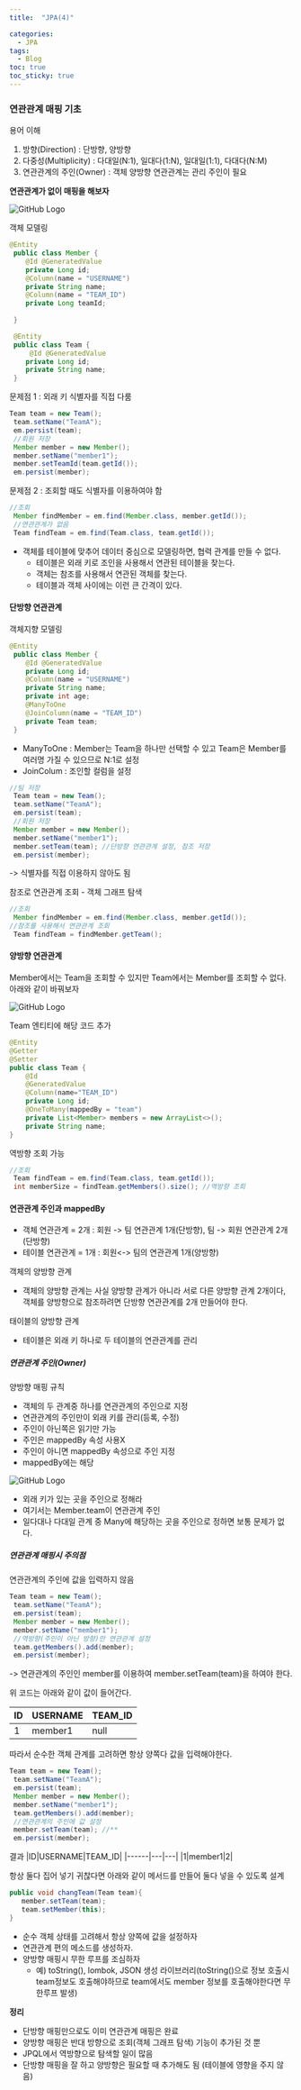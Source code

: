 ```yaml
---
title:  "JPA(4)"

categories:
  - JPA
tags:
  - Blog
toc: true
toc_sticky: true
---
```


### 연관관계 매핑 기초

용어 이해
1. 방향(Direction) : 단방향, 양방향
2. 다중성(Multiplicity) : 다대일(N:1), 일대다(1:N), 일대일(1:1), 다대다(N:M)
3. 연관관계의 주인(Owner) : 객체 양방향 연관관계는 관리 주인이 필요

**연관관계가 없이 매핑을 해보자**

![GitHub Logo](/image/연관관계없이.png)

객체 모델링
```java
@Entity
 public class Member { 
    @Id @GeneratedValue
    private Long id;
    @Column(name = "USERNAME")
    private String name;
    @Column(name = "TEAM_ID")
    private Long teamId; 
 
 }

 @Entity
 public class Team {
     @Id @GeneratedValue
    private Long id;
    private String name;  
 }
```
문제점 1 : 외래 키 식별자를 직접 다룸

```java
Team team = new Team();
 team.setName("TeamA");
 em.persist(team);
 //회원 저장
 Member member = new Member();
 member.setName("member1");
 member.setTeamId(team.getId());
 em.persist(member);
```

문제점 2 : 조회할 때도 식별자를 이용하여야 함

```java
//조회
 Member findMember = em.find(Member.class, member.getId()); 
 //연관관계가 없음
 Team findTeam = em.find(Team.class, team.getId());
```
- 객체를 테이블에 맞추어 데이터 중심으로 모델링하면, 협력 관계를 만들 수 없다.
    * 테이블은 외래 키로 조인을 사용해서 연관된 테이블을 찾는다.
    * 객체는 참조를 사용해서 연관된 객체를 찾는다.
    * 테이블과 객체 사이에는 이런 큰 간격이 있다.

#### 단방향 연관관계

객체지향 모델링
```java
@Entity
 public class Member { 
    @Id @GeneratedValue
    private Long id;
    @Column(name = "USERNAME")
    private String name;
    private int age;
    @ManyToOne 
    @JoinColumn(name = "TEAM_ID")
    private Team team;
 }
```
- ManyToOne : Member는 Team을 하나만 선택할 수 있고 Team은 Member를 여러명 가질 수 있으므로 N:1로 설정
- JoinColum : 조인할 컬럼을 설정

```java
//팀 저장
 Team team = new Team();
 team.setName("TeamA");
 em.persist(team);
 //회원 저장
 Member member = new Member();
 member.setName("member1");
 member.setTeam(team); //단방향 연관관계 설정, 참조 저장
 em.persist(member);
```
-> 식별자를 직접 이용하지 않아도 됨

참조로 연관관계 조회 - 객체 그래프 탐색

```java
//조회
 Member findMember = em.find(Member.class, member.getId()); 
//참조를 사용해서 연관관계 조회
 Team findTeam = findMember.getTeam();
```

#### 양방향 연관관계

Member에서는 Team을 조회할 수 있지만 Team에서는 Member를 조회할 수 없다. 아래와 같이 바꿔보자

![GitHub Logo](/image/양방향연관관계.png)

Team 엔티티에 해당 코드 추가
```java
@Entity
@Getter
@Setter
public class Team {
    @Id
    @GeneratedValue
    @Column(name="TEAM_ID")
    private Long id;
    @OneToMany(mappedBy = "team")
    private List<Member> members = new ArrayList<>();
    private String name;
}
```
역방향 조회 가능
```java
//조회
 Team findTeam = em.find(Team.class, team.getId()); 
 int memberSize = findTeam.getMembers().size(); //역방향 조회
```

#### 연관관계 주인과 mappedBy

- 객체 연관관계 = 2개 : 회원 -> 팀 연관관계 1개(단방향), 팀 -> 회원 연관관계 2개(단방향)
- 테이블 연관관계 = 1개 : 회원<-> 팀의 연관관계 1개(양방향)

객체의 양방향 관계
* 객체의 양방향 관계는 사실 양방향 관계가 아니라 서로 다른 양방향 관계 2개이다, 객체를 양방향으로 참조하려면 단방향 연관관계를 2개 만들어야 한다.

태이블의 양방향 관계
* 테이블은 외래 키 하나로 두 테이블의 연관관계를 관리

##### 연관관계 주인(Owner)

양방향 매핑 규칙
- 객체의 두 관계중 하나를 연관관계의 주인으로 지정
- 연관관계의 주인만이 외래 키를 관리(등록, 수정)
- 주인이 아닌쪽은 읽기만 가능
- 주인은 mappedBy 속성 사용X
- 주인이 아니면 mappedBy 속성으로 주인 지정
- mappedBy에는 해당

![GitHub Logo](/image/연관관계주인.png)

- 외래 키가 있는 곳을 주인으로 정해라
- 여기서는 Member.team이 연관관계 주인
- 일다대나 다대일 관계 중 Many에 해당하는 곳을 주인으로 정하면 보통 문제가 없다.

##### 연관관계 매핑시 주의점

연관관계의 주인에 값을 입력하지 않음

```java
Team team = new Team();
 team.setName("TeamA");
 em.persist(team);
 Member member = new Member();
 member.setName("member1");
 //역방향(주인이 아닌 방향)만 연관관계 설정
 team.getMembers().add(member);
 em.persist(member);
```
-> 연관관계의 주인인 member를 이용하여 member.setTeam(team)을 하여야 한다.

위 코드는 아래와 같이 값이 들어간다.

|ID|USERNAME|TEAM_ID|
|------|---|---|
|1|member1|null|

따라서 순수한 객체 관계를 고려하면 항상 양쪽다 값을 입력해야한다.

```java
Team team = new Team();
 team.setName("TeamA");
 em.persist(team);
 Member member = new Member();
 member.setName("member1");
 team.getMembers().add(member); 
 //연관관계의 주인에 값 설정
 member.setTeam(team); //**
 em.persist(member);
```

결과
|ID|USERNAME|TEAM_ID|
|------|---|---|
|1|member1|2|

항상 둘다 집어 넣기 귀찮다면 아래와 같이 메서드를 만들어 둘다 넣을 수 있도록 설계

```java
public void changTeam(Team team){
   member.setTeam(team);
   team.setMember(this);
}
```
- 순수 객체 상태를 고려해서 항상 양쪽에 값을 설정하자
- 연관관계 편의 메소드를 생성하자.
- 양방향 매핑시 무한 루프를 조심하자
   * 예) toString(), lombok, JSON 생성 라이브러리(toString()으로 정보 호출시 team정보도 호출해야하므로 team에서도 member 정보를 호출해야한다면 무한루프 발생) 

**정리**

- 단방향 매핑만으로도 이미 연관관계 매핑은 완료
- 양방향 매핑은 반대 방향으로 조회(객체 그래프 탐색) 기능이 추가된 것 뿐
- JPQL에서 역방향으로 탐색할 일이 많음
- 단방향 매핑을 잘 하고 양방향은 필요할 때 추가해도 됨 (테이블에 영향을 주지 않음)

